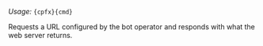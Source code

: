 *Usage:* `{cpfx}{cmd}`

Requests a URL configured by the bot operator and responds with what the web server returns.
